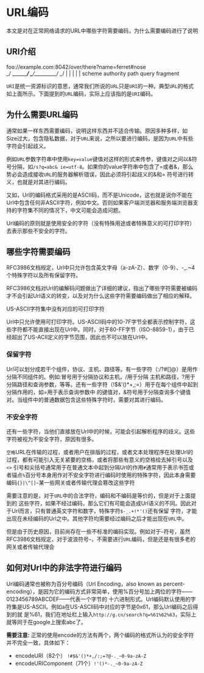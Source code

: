 # URL编码
本文是对在正常网络请求的URL中哪些字符需要编码，为什么需要编码进行了说明
## URI介绍
  foo://example.com:8042/over/there?name=ferret#nose  
   \_/  \______________/ \________/\_________/ \__/ 
     |                 |                        |                    |             | 
scheme     authority               path             query      fragment

`URI`是统一资源标识的意思，通常我们所说的`URL`只是`URI`的一种。典型`URL`的格式如上面所示。下面提到的`URL`编码，实际上应该指的是`URI`编码。

## 为什么需要URL编码
通常如果一样东西需要编码，说明这样东西并不适合传输。原因多种多样，如Size过大，包含隐私数据，对于`URL`来说，之所以要进行编码，是因为`URL`中有些字符会引起歧义。

例如`URL`参数字符串中使用`key=value`键值对这样的形式来传参，键值对之间以&符号分隔，如`/s?q=abc& ie=utf-8`。如果你的value字符串中包含了=或者&，那么势必会造成接收`URL`的服务器解析错误，因此必须将引起歧义的&和= 符号进行转义，也就是对其进行编码。

又如，Url的编码格式采用的是ASCII码，而不是Unicode，这也就是说你不能在Url中包含任何非ASCII字符，例如中文。否则如果客户端浏览器和服务端浏览器支持的字符集不同的情况下，中文可能会造成问题。

Url编码的原则就是使用安全的字符（没有特殊用途或者特殊意义的可打印字符）去表示那些不安全的字符。

## 哪些字符需要编码
RFC3986文档规定，Url中只允许包含英文字母（a-zA-Z）、数字（0-9）、-_.~4个特殊字符以及所有保留字符。

RFC3986文档对Url的编解码问题做出了详细的建议，指出了哪些字符需要被编码才不会引起Url语义的转变，以及对为什么这些字符需要编码做出了相应的解释。

US-ASCII字符集中没有对应的可打印字符

Url中只允许使用可打印字符。US-ASCII码中的10-7F字节全都表示控制字符，这些字符都不能直接出现在Url中。同时，对于80-FF字节（ISO-8859-1），由于已经超出了US-ACII定义的字节范围，因此也不可以放在Url中。

### 保留字符
Url可以划分成若干个组件，协议、主机、路径等。有一些字符（:/?#[]@）是用作分隔不同组件的。例如:冒号用于分隔协议和主机，/用于分隔 主机和路径，?用于分隔路径和查询参数，等等。还有一些字符（!$&'()*+,;=）用于在每个组件中起到分隔作用的，如=用于表示查询参数中 的键值对，&符号用于分隔查询多个键值对。当组件中的普通数据包含这些特殊字符时，需要对其进行编码。

### 不安全字符
还有一些字符，当他们直接放在Url中的时候，可能会引起解析程序的歧义。这些字符被视为不安全字符，原因有很多。

`空格`URL在传输的过程，或者用户在排版的过程，或者文本处理程序在处理Url的过程，都有可能引入无关紧要的空格，或者将那些有意义的空格给去掉引号以及`<>`	引号和尖括号通常用于在普通文本中起到分隔Url的作用`#`通常用于表示书签或者锚点`%`百分号本身用作对不安全字符进行编码时使用的特殊字符，因此本身需要编码`{}|\^[]~`某一些网关或者传输代理会篡改这些字符
 
需要注意的是，对于`URL`中的合法字符，编码和不编码是等价的，但是对于上面提到的 这些字符，如果不经过编码，那么它们有可能会造成Url语义的不同。因此对于Url而言，只有普通英文字符和数字，特殊字符`$-_.+!*'()`还有保留 字符，才能出现在未经编码的Url之中。其他字符均需要经过编码之后才能出现在`URL`中。

但是由于历史原因，目前尚存在一些不标准的编码实现。例如对于`~`符号，虽然RFC3986文档规定，对于波浪符号`~`，不需要进行`URL`编码，但是还是有很多老的网关或者传输代理会

## 如何对Url中的非法字符进行编码
Url编码通常也被称为百分号编码（Url Encoding，also known as percent-encoding），是因为它的编码方式非常简单，使用%百分号加上两位的字符——0123456789ABCDEF——代表一个字节的 十六进制形式。Url编码默认使用的字符集是US-ASCII。例如a在US-ASCII码中对应的字节是0x61，那么Url编码之后得到的就 是%61，我们在地址栏上输入`http://g.cn/search?q=%61%62%63`，实际上就等同于在google上搜索abc了。

**需要注意:**
正常的使用encode的方法有两个，两个编码的格式所认为的安全字符并不完全一致，具体如下：

* encodeURI（82个）	`!#$&'()*+,/:;=?@-._~0-9a-zA-Z`
* encodeURIComponent（71个）`!'()*-._~0-9a-zA-Z`


